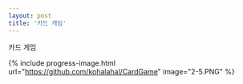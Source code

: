 ```yaml
---
layout: post
title: '카드 게임'
---
```


카드 게임

{% include progress-image.html url="https://github.com/kohalahal/CardGame" image="2-5.PNG" %}
